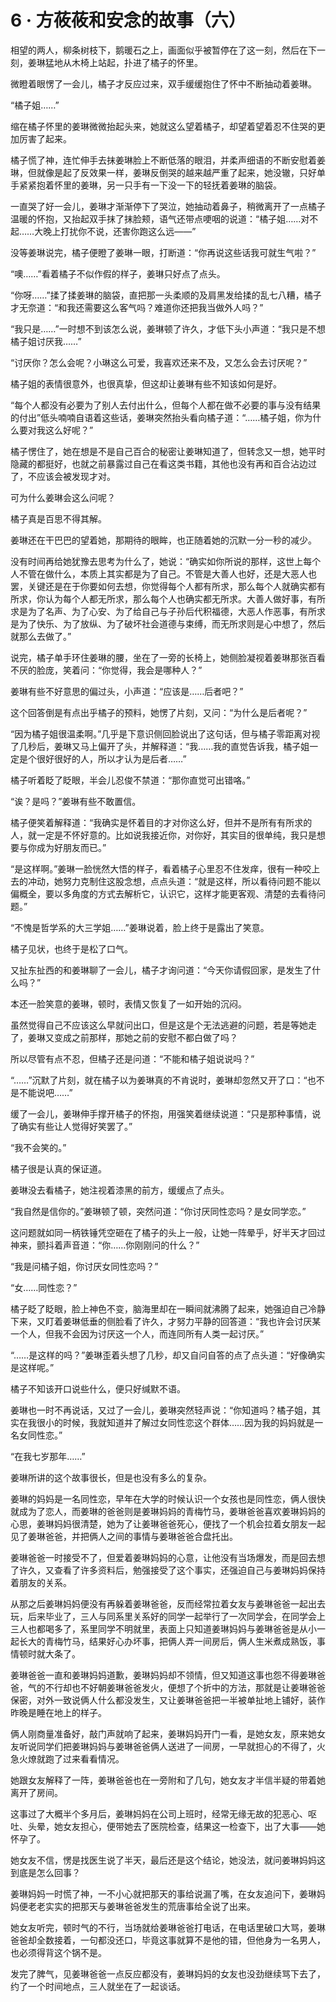 <link rel="stylesheet" href="../../styles/text.css"/>
<h1>6 · 方莜莜和安念的故事（六）</h1>

相望的两人，柳条树枝下，鹅暖石之上，画面似乎被暂停在了这一刻，然后在下一刻，姜琳猛地从木椅上站起，扑进了橘子的怀里。

微瞪着眼愣了一会儿，橘子才反应过来，双手缓缓抱住了怀中不断抽动着姜琳。

“橘子姐……”

缩在橘子怀里的姜琳微微抬起头来，她就这么望着橘子，却望着望着忍不住哭的更加厉害了起来。

橘子慌了神，连忙伸手去抹姜琳脸上不断低落的眼泪，并柔声细语的不断安慰着姜琳，但就像是起了反效果一样，姜琳反倒哭的越来越严重了起来，她没辙，只好单手紧紧抱着怀里的姜琳，另一只手有一下没一下的轻抚着姜琳的脑袋。

一直哭了好一会儿，姜琳才渐渐停下了哭泣，她抽动着鼻子，稍微离开了一点橘子温暖的怀抱，又抬起双手抹了抹脸颊，语气还带点哽咽的说道：“橘子姐……对不起……大晚上打扰你不说，还害你跑这么远——”

没等姜琳说完，橘子便瞪了姜琳一眼，打断道：“你再说这些话我可就生气啦？”

“噢……”看着橘子不似作假的样子，姜琳只好点了点头。

“你呀……”揉了揉姜琳的脑袋，直把那一头柔顺的及肩黑发给揉的乱七八糟，橘子才无奈道：“和我还需要这么客气吗？难道你还把我当做外人吗？”

“我只是……”一时想不到该怎么说，姜琳顿了许久，才低下头小声道：“我只是不想橘子姐讨厌我……”

“讨厌你？怎么会呢？小琳这么可爱，我喜欢还来不及，又怎么会去讨厌呢？”

橘子姐的表情很意外，也很真挚，但这却让姜琳有些不知该如何是好。

“每个人都没有必要为了别人去付出什么，但每个人都在做不必要的事与没有结果的付出”低头喃喃自语着这些话，姜琳突然抬头看向橘子道：“……橘子姐，你为什么要对我这么好呢？”

橘子愣住了，她在想是不是自己百合的秘密让姜琳知道了，但转念又一想，她平时隐藏的都挺好，也就之前暴露过自己在看这类书籍，其他也没有再和百合沾边过了，不应该会被发现才对。

可为什么姜琳会这么问呢？

橘子真是百思不得其解。

姜琳还在干巴巴的望着她，那期待的眼眸，也正随着她的沉默一分一秒的减少。

没有时间再给她犹豫去思考为什么了，她说：“确实如你所说的那样，这世上每个人不管在做什么，本质上其实都是为了自己。不管是大善人也好，还是大恶人也罢，关键还是在于你要如何去想，你觉得每个人都有所求，那么每个人就确实都有所求，你认为每个人都无所求，那么每个人也确实都无所求。大善人做好事，有所求是为了名声、为了心安、为了给自己与子孙后代积福德，大恶人作恶事，有所求是为了快乐、为了放纵、为了破坏社会道德与束缚，而无所求则是心中想了，然后就那么去做了。”

说完，橘子单手环住姜琳的腰，坐在了一旁的长椅上，她侧脸凝视着姜琳那张百看不厌的脸庞，笑着问：“你觉得，我会是哪种人？”

姜琳有些不好意思的偏过头，小声道：“应该是……后者吧？”

这个回答倒是有点出乎橘子的预料，她愣了片刻，又问：“为什么是后者呢？”

“因为橘子姐很温柔啊。”几乎是下意识侧回脸说出了这句话，但与橘子零距离对视了几秒后，姜琳又马上偏开了头，并解释道：“我……我的直觉告诉我，橘子姐一定是个很好很好的人，所以才认为是后者……”

橘子听着眨了眨眼，半会儿忍俊不禁道：“那你直觉可出错咯。”

“诶？是吗？”姜琳有些不敢置信。

橘子便笑着解释道：“我确实是怀着目的才对你这么好，但并不是所有有所求的人，就一定是不怀好意的。比如说我接近你，对你好，其实目的很单纯，我只是想要与你成为好朋友而已。”

“是这样啊。”姜琳一脸恍然大悟的样子，看着橘子心里忍不住发痒，很有一种咬上去的冲动，她努力克制住这股念想，点点头道：“就是这样，所以看待问题不能以偏概全，要以多角度的方式去解析它，认识它，这样才能更客观、清楚的去看待问题。”

“不愧是哲学系的大三学姐……”姜琳说着，脸上终于是露出了笑意。

橘子见状，也终于是松了口气。

又扯东扯西的和姜琳聊了一会儿，橘子才询问道：“今天你请假回家，是发生了什么吗？”

本还一脸笑意的姜琳，顿时，表情又恢复了一如开始的沉闷。

虽然觉得自己不应该这么早就问出口，但是这是个无法逃避的问题，若是等她走了，姜琳又变成之前那样，那她之前的安慰不都白做了吗？

所以尽管有点不忍，但橘子还是问道：“不能和橘子姐说说吗？”

“……”沉默了片刻，就在橘子以为姜琳真的不肯说时，姜琳却忽然又开了口：“也不是不能说吧……”

缓了一会儿，姜琳伸手撑开橘子的怀抱，用强笑着继续说道：“只是那种事情，说了确实有些让人觉得好笑罢了。”

“我不会笑的。”

橘子很是认真的保证道。

姜琳没去看橘子，她注视着漆黑的前方，缓缓点了点头。

“我自然是信你的。”姜琳顿了顿，突然问道：“你讨厌同性恋吗？是女同学恋。”

这问题就如同一柄铁锤凭空砸在了橘子的头上一般，让她一阵晕乎，好半天才回过神来，颤抖着声音道：“你……你刚刚问的什么？”

“我是问橘子姐，你讨厌女同性恋吗？”

“女……同性恋？”

橘子眨了眨眼，脸上神色不变，脑海里却在一瞬间就沸腾了起来，她强迫自己冷静下来，又盯着姜琳低垂的侧脸看了许久，才努力平静的回答道：“我也许会讨厌某一个人，但我不会因为讨厌这一个人，而连同所有人类一起讨厌。”

“……是这样的吗？”姜琳歪着头想了几秒，却又自问自答的点了点头道：“好像确实是这样呢。”

橘子不知该开口说些什么，便只好缄默不语。

姜琳也一时不再说话，又过了一会儿，姜琳突然轻声说：“你知道吗？橘子姐，其实在我很小的时候，我就知道并了解过女同性恋这个群体……因为我的妈妈就是一名女同性恋。”

“在我七岁那年……”

姜琳所讲的这个故事很长，但是也没有多么的复杂。

姜琳的妈妈是一名同性恋，早年在大学的时候认识一个女孩也是同性恋，俩人很快就成为了恋人，而姜琳的爸爸则是姜琳妈妈的青梅竹马，姜琳爸爸喜欢姜琳妈妈的心思，姜琳妈妈很清楚，她为了让姜琳爸爸死心，便找了一个机会拉着女朋友一起见了姜琳爸爸，并把俩人之间的事情与姜琳爸爸合盘托出。

姜琳爸爸一时接受不了，但爱着姜琳妈妈的心意，让他没有当场爆发，而是回去想了许久，又查看了许多资料后，勉强接受了这个事实，还强迫自己与姜琳妈妈保持着朋友的关系。

从那之后姜琳妈妈便没有再躲着姜琳爸爸，反而经常拉着女友与姜琳爸爸一起出去玩，后来毕业了，三人与同系里关系好的同学一起举行了一次同学会，在同学会上三人也都喝多了，系里同学不明就里，表面上只知道姜琳妈妈与姜琳爸爸是从小一起长大的青梅竹马，结果好心办坏事，把俩人弄一间房后，俩人生米煮成熟饭，事情顿时就大条了。

姜琳爸爸一直和姜琳妈妈道歉，姜琳妈妈却不领情，但又知道这事也怨不得姜琳爸爸，气的不行却也不好朝姜琳爸爸发火，便想了个折中的方法，那就是让姜琳爸爸保密，对外一致说俩人什么都没发生，又让姜琳爸爸把一半被单扯地上铺好，装作昨晚是睡在地上的样子。

俩人刚商量准备好，敲门声就响了起来，姜琳妈妈开门一看，是她女友，原来她女友听说同学们把姜琳妈妈与姜琳爸爸俩人送进了一间房，一早就担心的不得了，火急火燎就跑了过来看看情况。

她跟女友解释了一阵，姜琳爸爸也在一旁附和了几句，她女友才半信半疑的带着她离开了房间。

这事过了大概半个多月后，姜琳妈妈在公司上班时，经常无缘无故的犯恶心、呕吐、头晕，她女友担心，便带她去了医院检查，结果这一检查下，出了大事——她怀孕了。

她女友不信，愣是找医生说了半天，最后还是这个结论，她没法，就问姜琳妈妈这到底是怎么回事？

姜琳妈妈一时慌了神，一不小心就把那天的事给说漏了嘴，在女友追问下，姜琳妈妈便老老实实的把那天与姜琳爸爸发生的荒唐事给全说了出来。

她女友听完，顿时气的不行，当场就给姜琳爸爸打电话，在电话里破口大骂，姜琳爸爸却全数接着，一句都没还口，毕竟这事就算不是他的错，但他身为一名男人，也必须得背这个锅不是。

发完了脾气，见姜琳爸爸一点反应都没有，姜琳妈妈的女友也没劲继续骂下去了，约了一个时间地点，三人就坐在了一起谈话。

